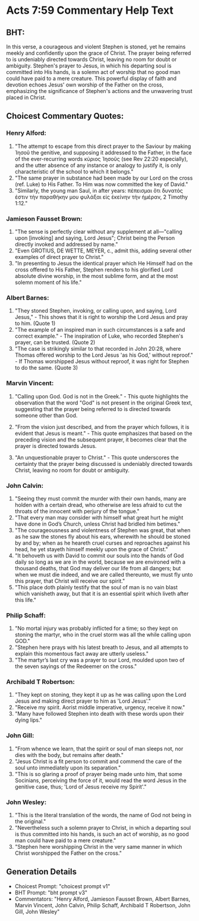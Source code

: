# Acts 7:59 Commentary Help Text

## BHT:
In this verse, a courageous and violent Stephen is stoned, yet he remains meekly and confidently upon the grace of Christ. The prayer being referred to is undeniably directed towards Christ, leaving no room for doubt or ambiguity. Stephen's prayer to Jesus, in which his departing soul is committed into His hands, is a solemn act of worship that no good man could have paid to a mere creature. This powerful display of faith and devotion echoes Jesus' own worship of the Father on the cross, emphasizing the significance of Stephen's actions and the unwavering trust placed in Christ.

## Choicest Commentary Quotes:
### Henry Alford:
1. "The attempt to escape from this direct prayer to the Saviour by making Ἰησοῦ the genitive, and supposing it addressed to the Father, in the face of the ever-recurring words κύριος Ἰησοῦς (see Rev 22:20 especially), and the utter absence of any instance or analogy to justify it, is only characteristic of the school to which it belongs."
2. "The same prayer in substance had been made by our Lord on the cross (ref. Luke) to His Father. To Him was now committed the key of David."
3. "Similarly, the young man Saul, in after years: πέπεισμαι ὅτι δυνατός ἐστιν τὴν παραθήκην μου φυλάξαι εἰς ἐκείνην τὴν ἡμέραν, 2 Timothy 1:12."

### Jamieson Fausset Brown:
1. "The sense is perfectly clear without any supplement at all—"calling upon [invoking] and saying, Lord Jesus"; Christ being the Person directly invoked and addressed by name."
2. "Even GROTIUS, DE WETTE, MEYER, c., admit this, adding several other examples of direct prayer to Christ."
3. "In presenting to Jesus the identical prayer which He Himself had on the cross offered to His Father, Stephen renders to his glorified Lord absolute divine worship, in the most sublime form, and at the most solemn moment of his life."

### Albert Barnes:
1. "They stoned Stephen, invoking, or calling upon, and saying, Lord Jesus," - This shows that it is right to worship the Lord Jesus and pray to him. (Quote 1)
2. "The example of an inspired man in such circumstances is a safe and correct example." - The inspiration of Luke, who recorded Stephen's prayer, can be trusted. (Quote 2)
3. "The case is strikingly similar to that recorded in John 20:28, where Thomas offered worship to the Lord Jesus 'as his God,' without reproof." - If Thomas worshipped Jesus without reproof, it was right for Stephen to do the same. (Quote 3)

### Marvin Vincent:
1. "Calling upon God. God is not in the Greek." - This quote highlights the observation that the word "God" is not present in the original Greek text, suggesting that the prayer being referred to is directed towards someone other than God.

2. "From the vision just described, and from the prayer which follows, it is evident that Jesus is meant." - This quote emphasizes that based on the preceding vision and the subsequent prayer, it becomes clear that the prayer is directed towards Jesus. 

3. "An unquestionable prayer to Christ." - This quote underscores the certainty that the prayer being discussed is undeniably directed towards Christ, leaving no room for doubt or ambiguity.

### John Calvin:
1. "Seeing they must commit the murder with their own hands, many are holden with a certain dread, who otherwise are less afraid to cut the throats of the innocent with perjury of the tongue."
2. "That every man may consider with himself what great hurt he might have done in God’s Church, unless Christ had bridled him betimes."
3. "The courageousness and violentness of Stephen was great, that when as he saw the stones fly about his ears, wherewith he should be stoned by and by; when as he heareth cruel curses and reproaches against his head, he yet stayeth himself meekly upon the grace of Christ."
4. "It behoveth us with David to commit our souls into the hands of God daily so long as we are in the world, because we are environed with a thousand deaths, that God may deliver our life from all dangers; but when we must die indeed, and we are called thereunto, we must fly unto this prayer, that Christ will receive our spirit."
5. "This place doth plainly testify that the soul of man is no vain blast which vanisheth away, but that it is an essential spirit which liveth after this life."

### Philip Schaff:
1. "No mortal injury was probably inflicted for a time; so they kept on stoning the martyr, who in the cruel storm was all the while calling upon GOD."
2. "Stephen here prays with his latest breath to Jesus, and all attempts to explain this momentous fact away are utterly useless."
3. "The martyr’s last cry was a prayer to our Lord, moulded upon two of the seven sayings of the Redeemer on the cross."

### Archibald T Robertson:
1. "They kept on stoning, they kept it up as he was calling upon the Lord Jesus and making direct prayer to him as 'Lord Jesus'." 
2. "Receive my spirit. Aorist middle imperative, urgency, receive it now." 
3. "Many have followed Stephen into death with these words upon their dying lips."

### John Gill:
1. "From whence we learn, that the spirit or soul of man sleeps not, nor dies with the body, but remains after death."
2. "Jesus Christ is a fit person to commit and commend the care of the soul unto immediately upon its separation."
3. "This is so glaring a proof of prayer being made unto him, that some Socinians, perceiving the force of it, would read the word Jesus in the genitive case, thus; 'Lord of Jesus receive my Spirit'."

### John Wesley:
1. "This is the literal translation of the words, the name of God not being in the original."
2. "Nevertheless such a solemn prayer to Christ, in which a departing soul is thus committed into his hands, is such an act of worship, as no good man could have paid to a mere creature."
3. "Stephen here worshipping Christ in the very same manner in which Christ worshipped the Father on the cross."


## Generation Details
- Choicest Prompt: "choicest prompt v1"
- BHT Prompt: "bht prompt v3"
- Commentators: "Henry Alford, Jamieson Fausset Brown, Albert Barnes, Marvin Vincent, John Calvin, Philip Schaff, Archibald T Robertson, John Gill, John Wesley"
